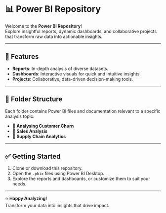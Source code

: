 # 📊 Power BI Repository

Welcome to the **Power BI Repository**!  
Explore insightful reports, dynamic dashboards, and collaborative projects that transform raw data into actionable insights.

---

## 🚀 Features

- **Reports**: In-depth analysis of diverse datasets.  
- **Dashboards**: Interactive visuals for quick and intuitive insights.  
- **Projects**: Collaborative, data-driven decision-making tools.

---

## 📁 Folder Structure

Each folder contains Power BI files and documentation relevant to a specific analysis topic:

- 📂 **Analysing Customer Churn**  
- 📂 **Sales Analysis**  
- 📂 **Supply Chain Analytics**

---

## ✅ Getting Started

1. Clone or download this repository.
2. Open the `.pbix` files using Power BI Desktop.
3. Explore the reports and dashboards, or customize them to suit your needs.

---

⭐️ **Happy Analyzing!**  
Transform your data into insights that drive impact.
